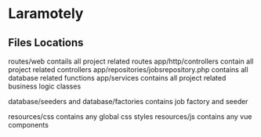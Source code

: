 # Laramotely

## Files Locations

routes/web contails all project related routes
app/http/controllers contain all project related controllers
app/repositories/jobsrepository.php contains all database related functions
app/services contains all project related business logic classes

database/seeders and database/factories contains job factory and seeder

resources/css contains any global css styles
resources/js contains any vue components
